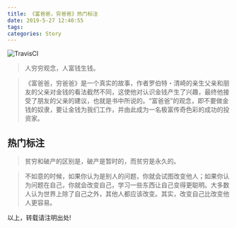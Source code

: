 ```yaml
---
title: 《富爸爸，穷爸爸》热门标注
date: 2019-5-27 12:40:55
tags:
categories: Story
---
```


![TravisCI](https://images-cn.ssl-images-amazon.com/images/I/51mZHfA%2B-6L._SX351_BO1,204,203,200_.jpg)

> 人穷穷观念，人富钱生钱。

> 《富爸爸，穷爸爸》是一个真实的故事，作者罗伯特・清崎的亲生父亲和朋友的父亲对金钱的看法截然不同，这使他对认识金钱产生了兴趣，最终他接受了朋友的父亲的建议，也就是书中所说的。“富爸爸”的观念，即不要做金钱的奴隶，要让金钱为我们工作，并由此成为一名极富传奇色彩的成功的投资家。

<!--more-->


## 热门标注

> 贫穷和破产的区别是，破产是暂时的，而贫穷是永久的。

> 不如意的时候，如果你认为是别人的问题，你就会试图改变他人；如果你认为问题在自己，你就会改变自己，学习一些东西让自己变得更聪明。大多数人认为世界上除了自己之外，其他人都应该改变。其实，改变自己比改变他人更容易。

以上，转载请注明出处!
